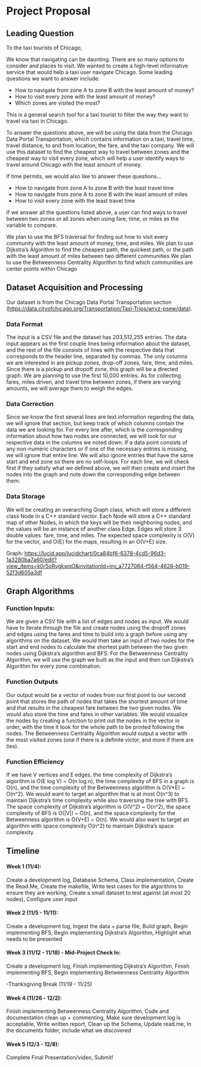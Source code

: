 # Project Proposal
## Leading Question 

To the taxi tourists of Chicago,

We know that navigating can be daunting.  There are so many options to consider and places to visit.  We wanted to create a high-level informative service that would help a taxi user navigate Chicago.  Some leading questions we want to answer include:
- How to navigate from zone A to zone B with the least amount of money?
- How to visit every zone with the least amount of money?
- Which zones are visited the most?

This is a general search tool for a taxi tourist to filter the way they want to travel via taxi in Chicago.

To answer the questions above, we will be using the data from the Chicago Data Portal Transportation, which contains information on a taxi, travel time, travel distance, to and from location, the fare, and the taxi company.  We will use this dataset to find the cheapest way to travel between zones and the cheapest way to visit every zone, which will help a user identify ways to travel around Chicago with the least amount of money.

If time permits, we would also like to answer these questions…
- How to navigate from zone A to zone B with the least travel time
- How to navigate from zone A to zone B with the least amount of miles
- How to visit every zone with the least travel time

If we answer all the questions listed above, a user can find ways to travel between two zones or all zones when using fare, time, or miles as the variable to compare.

We plan to use the BFS traversal for finding out how to visit every community with the least amount of money, time, and miles.
We plan to use Dijkstra’s Algorithm to find the cheapest path, the quickest path, or the path with the least amount of miles between two different communities
We plan to use the Betweenness Centrality Algorithm to find which communities are center points within Chicago 


## Dataset Acquisition and Processing

Our dataset is from the Chicago Data Portal Transportation section (https://data.cityofchicago.org/Transportation/Taxi-Trips/wrvz-psew/data).

### Data Format

The input is a CSV file and the dataset has 203,512,255 entries. The data input appears as the first couple lines being information about the dataset, and the rest of the file consists of lines with the respective data that corresponds to the header line, separated by commas. The only columns we are interested in are pickup zones, drop-off zones, fare, time, and miles.  Since there is a pickup and dropoff zone, this graph will be a directed graph. We are planning to use the first 10,000 entries. As for collecting fares, miles driven, and travel time between zones, if there are varying amounts, we will average them to weigh the edges. 

### Data Correction

Since we know the first several lines are text information regarding the data, we will ignore that section, but keep track of which columns contain the data we are looking for. For every line after, which is the corresponding information about how two nodes are connected, we will look for our respective data in the columns we noted down. If a data point consists of any non-numeric characters or if one of the necessary entries is missing, we will ignore that entire line.  We will also ignore entries that have the same start and end zone so there are no self-loops.  For each line, we will check first if they satisfy what we defined above, we will then create and insert the nodes into the graph and note down the corresponding edge between them.

### Data Storage

We will be creating an overarching Graph class, which will store a different class Node in a C++ standard vector.  Each Node will store a C++ standard map of other Nodes, in which the keys will be their neighboring nodes, and the values will be an instance of another class Edge. Edges will store 3 double values: fare, time, and miles.  The expected space complexity is O(V) for the vector, and O(E) for the maps,  resulting in an O(V+E) size.

Graph: https://lucid.app/lucidchart/0ca84bf6-6378-4cd5-96d3-1a3280ba7a60/edit?view_items=k0r5oRvgkwqO&invitationId=inv_a7727084-f564-4628-b019-52f3d605a3df 

## Graph Algorithms 

### Function Inputs:

We are given a CSV file with a list of edges and nodes as input. We would have to iterate through the file and create nodes using the dropoff zones and edges using the fares and time to build into a graph before using any algorithms on the dataset. We would then take an input of two nodes for the start and end nodes to calculate the shortest path between the two given nodes using Dijkstra’s algorithm and BFS. For the Betweenness Centrality Algorithm, we will use the graph we built as the input and then run Dijkstra’s Algorithm for every zone combination.

### Function Outputs

Our output would be a vector of nodes from our first point to our second point that stores the path of nodes that takes the shortest amount of time and that results in the cheapest fare between the two given nodes. We would also store the time and fares in other variables. We would visualize the nodes by creating a function to print out the nodes in the vector in order, with the time it took for the whole path to be printed following the nodes. The Betweenness Centrality Algorithm would output a vector with the most visited zones (one if there is a definite victor, and more if there are ties). 

### Function Efficiency

If we have V vertices and E edges, the time complexity of Dijkstra’s algorithm is O(E log V) ~ O(n log n), the time complexity of BFS in a graph is O(n), and the time complexity of the Betweenness algorithm is O(V*E) ~ O(n^2). We would want to target an algorithm that is at most O(n^3) to maintain Dijkstra’s time complexity while also traversing the tree with BFS. The space complexity of Dijkstra’s algorithm is O(V^2) ~ O(n^2), the space complexity of BFS is O(|V|) ~ O(n), and the space complexity for the Betweenness algorithm is O(V+E) ~ O(n). We would also want to target an algorithm with space complexity O(n^2) to maintain Dijkstra’s space complexity. 

## Timeline

#### Week 1 (11/4): 
Create a development log, 
Database Schema, 
Class implementation, 
Create the Read.Me, 
Create the makefile, 
Write test cases for the algorithms to ensure they are working, 
Create a small dataset to test against (at most 20 nodes), 
Configure user input

#### Week 2 (11/5 - 11/11): 
Create a development log, 
Ingest the data + parse file, 
Build graph, 
Begin implementing BFS, 
Begin implementing Dijkstra’s Algorithm, 
Highlight what needs to be presented 

#### Week 3 (11/12 - 11/18) - Mid-Project Check In:  
Create a development log, 
Finish implementing Dijkstra’s Algorithm, 
Finish implementing BFS, 
Begin implementing Betweenness Centrality Algorithm

-Thanksgiving Break (11/19 - 11/25)

#### Week 4 (11/26 - 12/2): 
Finish implementing Betweenness Centrality Algorithm,
Code and documentation clean up + commenting,
Make sure development log is acceptable,
Write written report,
Clean up the Schema,
Update read.me,
In the documents folder, include what we discovered 


#### Week 5 (12/3 - 12/8): 
Complete Final Presentation/video, 
Submit!
